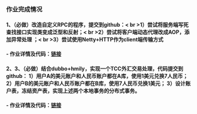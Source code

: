 ### 作业完成情况
#### 1、（必做）改造自定义RPC的程序，提交到github：< br >1）尝试将服务端写死查找接口实现类变成泛型和反射；< br >2）尝试将客户端动态代理改成AOP，添加异常处理 ；< br >3）尝试使用Netty+HTTP作为client端传输方式
#### - 作业详情及代码：[链接](https://github.com/wenhui5628/JAVA-000/tree/main/Week_09/rpc01)

#### 2、3、（必做）结合dubbo+hmily，实现一个TCC外汇交易处理，代码提交到github： 1）用户A的美元账户和人民币账户都在A库，使用1美元兑换7人民币；   2）用户B的美元账户和人民币账户都在B库，使用7人民币兑换1美元；   3）设计账户表，冻结资产表，实现上述两个本地事务的分布式事务。
#### - 作业详情及代码：[链接](https://github.com/wenhui5628/JAVA-000/tree/main/Week_09/hmily-tcc-exchange-parent)

